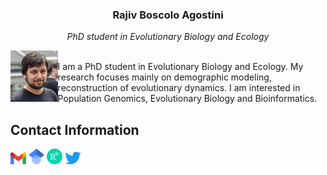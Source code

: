 <html>
<body>
<head>
<link rel="stylesheet" href="css/mystyle.css">
</head>
<h3 align="center"><b>Rajiv Boscolo Agostini</b></h3>
<p align="center"><i>PhD student in Evolutionary Biology and Ecology</i></p>
<p><img src="images/321678B2-723C-4F32-A93E-58E566760543.jpeg" alt="Photo" style="float:left;width:15%;"><br>
I am a PhD student in Evolutionary Biology and Ecology. My research focuses mainly on demographic modeling, reconstruction of evolutionary dynamics. I am interested in Population Genomics, Evolutionary Biology and Bioinformatics.<br></p>

<p><h2>Contact Information</h2></p>
<a href="mailto:bscrjv@unife.it"><img src="images/Gmail_icon.png" alt="Mail" style="background:transparent;width:5%"></a>
<a href="https://scholar.google.com/citations?user=Z1vQ4lEAAAAJ&hl=it"><img src="images/Google_Scholar_logo.png" alt="Google Scholar" style="background:transparent;width:5%"></a>
<a href="https://www.researchgate.net/profile/Rajiv-Boscolo-Agostini"><img src="images/ResearchGate_icon.png" alt="Research Gate" style="background:transparent;width:5%"></a>
<a href="https://twitter.com/Rajiv94_"><img src="images/Logo_of_Twitter.png" alt="Twitter" style="background:transparent;width:5%"></a>
</body>
</html>

